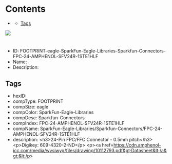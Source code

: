 



Contents
========

* [](#)
	* [Tags](#tags)
  
![][im]
# 

- ID: FOOTPRINT-eagle-SparkFun-Eagle-Libraries-Sparkfun-Connectors-FPC-24-AMPHENOL-SFV24R-1STE1HLF
- Name: 
- Description: 

## Tags

- hexID: 
- oompType: FOOTPRINT
- oompSize: eagle
- oompColor: SparkFun-Eagle-Libraries
- oompDesc: Sparkfun-Connectors
- oompIndex: FPC-24-AMPHENOL-SFV24R-1STE1HLF
- oompName: SparkFun-Eagle-Libraries/Sparkfun-Connectors/FPC-24-AMPHENOL-SFV24R-1STE1HLF
- description: &lt;h3&gt;24-Pin FPC/FFC Connector - 0.5mm pitch&lt;/h3&gt;
&lt;p&gt;Digikey: 609-4320-2-ND&lt;/p&gt;
&lt;p&gt;&lt;a href=https://cdn.amphenol-icc.com/media/wysiwyg/files/drawing/10112793.pdf&gt;Datasheet&lt;/a&gt;&lt;/p&gt;



[im]: image.png

